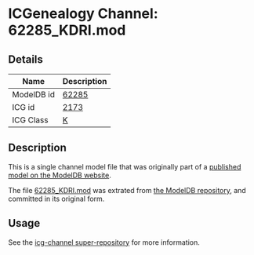 # ICGenealogy Channel: 62285\_KDRI.mod

## Details

Name | Description
---- | -----------
ModelDB id | [62285](http://senselab.med.yale.edu/ModelDB/ShowModel.cshtml?model=62285)
ICG id | [2173](http://icg.neurotheory.ox.ac.uk/channels/1/2173)
ICG Class | [K](http://icg.neurotheory.ox.ac.uk/channels/1)

## Description

This is a single channel model file that was originally part of a [published model on the ModelDB website](http://senselab.med.yale.edu/mModelDB/ShowModel.cshtml?model=62285).

The file [62285\_KDRI.mod](62285_KDRI.mod) was extrated from [the ModelDB repository](http://senselab.med.yale.edu/ModelDB/ShowModel.cshtml?model=62285), and committed in its original form.

## Usage

See the [icg-channel super-repository](https://github.com/icgenealogy/icg-channels) for more information.